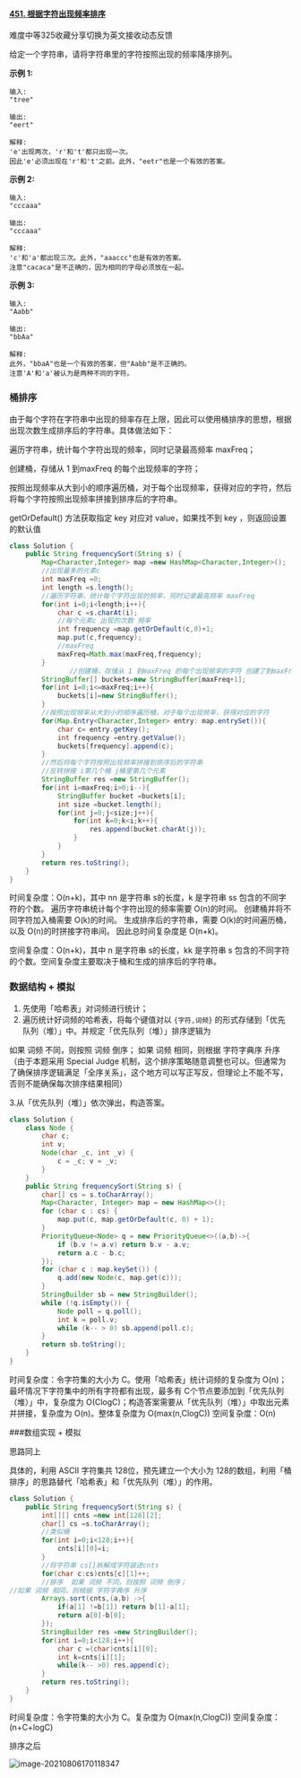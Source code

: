 #### [451. 根据字符出现频率排序](https://leetcode-cn.com/problems/sort-characters-by-frequency/)

难度中等325收藏分享切换为英文接收动态反馈

给定一个字符串，请将字符串里的字符按照出现的频率降序排列。

**示例 1:**

```
输入:
"tree"

输出:
"eert"

解释:
'e'出现两次，'r'和't'都只出现一次。
因此'e'必须出现在'r'和't'之前。此外，"eetr"也是一个有效的答案。
```

**示例 2:**

```
输入:
"cccaaa"

输出:
"cccaaa"

解释:
'c'和'a'都出现三次。此外，"aaaccc"也是有效的答案。
注意"cacaca"是不正确的，因为相同的字母必须放在一起。
```

**示例 3:**

```
输入:
"Aabb"

输出:
"bbAa"

解释:
此外，"bbaA"也是一个有效的答案，但"Aabb"是不正确的。
注意'A'和'a'被认为是两种不同的字符。
```

### 桶排序

由于每个字符在字符串中出现的频率存在上限，因此可以使用桶排序的思想，根据出现次数生成排序后的字符串。具体做法如下：

遍历字符串，统计每个字符出现的频率，同时记录最高频率 maxFreq；

创建桶，存储从 1 到maxFreq 的每个出现频率的字符；

按照出现频率从大到小的顺序遍历桶，对于每个出现频率，获得对应的字符，然后将每个字符按照出现频率拼接到排序后的字符串。

getOrDefault() 方法获取指定 key 对应对 value，如果找不到 key ，则返回设置的默认值

```java
class Solution {
    public String frequencySort(String s) {
        Map<Character,Integer> map =new HashMap<Character,Integer>();
        //出现最多的元素c
        int maxFreq =0;
        int length =s.length();
        //遍历字符串，统计每个字符出现的频率，同时记录最高频率 maxFreq
        for(int i=0;i<length;i++){
            char c =s.charAt(i);
            //每个元素c 出现的次数 频率
            int frequency =map.getOrDefault(c,0)+1;
            map.put(c,frequency);
            //maxFreq
            maxFreq=Math.max(maxFreq,frequency);
        }
               //创建桶，存储从 1 到maxFreq 的每个出现频率的字符 创建了到maxFreq+1个桶
        StringBuffer[] buckets=new StringBuffer[maxFreq+1];
        for(int i=0;i<=maxFreq;i++){
            buckets[i]=new StringBuffer();
        }
        //按照出现频率从大到小的顺序遍历桶，对于每个出现频率，获得对应的字符
        for(Map.Entry<Character,Integer> entry: map.entrySet()){
            char c= entry.getKey();
            int frequency =entry.getValue();
            buckets[frequency].append(c);
        }
        //然后将每个字符按照出现频率拼接到排序后的字符串
        //反转拼接 i第几个桶 j桶里第几个元素
        StringBuffer res =new StringBuffer();
        for(int i=maxFreq;i>0;i--){
            StringBuffer bucket =buckets[i];
            int size =bucket.length();
            for(int j=0;j<size;j++){
                for(int k=0;k<i;k++){
                    res.append(bucket.charAt(j));
                }
            }
        }
        return res.toString();
    }
}
```

时间复杂度：O(n+k)，其中 nn 是字符串 s的长度，k 是字符串 ss 包含的不同字符的个数。
遍历字符串统计每个字符出现的频率需要 O(n)的时间。
创建桶并将不同字符加入桶需要 O(k)的时间。
生成排序后的字符串，需要 O(k)的时间遍历桶，以及 O(n)的时拼接字符串间。
因此总时间复杂度是 O(n+k)。

空间复杂度：O(n+k)，其中 n 是字符串 s的长度，kk 是字符串 s 包含的不同字符的个数。空间复杂度主要取决于桶和生成的排序后的字符串。

### 数据结构 + 模拟

1. 先使用「哈希表」对词频进行统计；
2. 遍历统计好词频的哈希表，将每个键值对以 `{字符,词频}` 的形式存储到「优先队列（堆）」中。并规定「优先队列（堆）」排序逻辑为

如果 词频 不同，则按照 词频 倒序；
如果 词频 相同，则根据 字符字典序 升序（由于本题采用 Special Judge 机制，这个排序策略随意调整也可以。但通常为了确保排序逻辑满足「全序关系」，这个地方可以写正写反，但理论上不能不写，否则不能确保每次排序结果相同）

 3.从「优先队列（堆）」依次弹出，构造答案。

```java
class Solution {
    class Node {
        char c; 
        int v;
        Node(char _c, int _v) {
            c = _c; v = _v;
        }
    }
    public String frequencySort(String s) {
        char[] cs = s.toCharArray();
        Map<Character, Integer> map = new HashMap<>();
        for (char c : cs) {
            map.put(c, map.getOrDefault(c, 0) + 1);
        }
        PriorityQueue<Node> q = new PriorityQueue<>((a,b)->{
            if (b.v != a.v) return b.v - a.v;
            return a.c - b.c;
        });
        for (char c : map.keySet()) {
            q.add(new Node(c, map.get(c)));
        }
        StringBuilder sb = new StringBuilder();
        while (!q.isEmpty()) {
            Node poll = q.poll();
            int k = poll.v;
            while (k-- > 0) sb.append(poll.c);
        }
        return sb.toString();
    }
}


```

时间复杂度：令字符集的大小为 C。使用「哈希表」统计词频的复杂度为 O(n)；最坏情况下字符集中的所有字符都有出现，最多有 C个节点要添加到「优先队列（堆）」中，复杂度为 O(ClogC)；构造答案需要从「优先队列（堆）」中取出元素并拼接，复杂度为 O(n)。整体复杂度为 O(max(n,ClogC))
空间复杂度：O(n)



###数组实现 + 模拟

思路同上

具体的，利用 ASCII 字符集共 128位，预先建立一个大小为 128的数组，利用「桶排序」的思路替代「哈希表」和「优先队列（堆）」的作用。

```java
class Solution {
    public String frequencySort(String s) {
        int[][] cnts =new int[128][2];
        char[] cs =s.toCharArray();
        //类似桶
        for(int i=0;i<128;i++){
            cnts[i][0]=i;
        }
        //将字符串 cs[]拆解成字符装进cnts
        for(char c:cs)cnts[c][1]++;
        //排序  如果 词频 不同，则按照 词频 倒序；
//如果 词频 相同，则根据 字符字典序 升序
        Arrays.sort(cnts,(a,b) ->{
            if(a[1] !=b[1]) return b[1]-a[1];
            return a[0]-b[0];
        });
        StringBuilder res =new StringBuilder();
        for(int i=0;i<128;i++){
            char c =(char)cnts[i][0];
            int k=cnts[i][1];
            while(k-- >0) res.append(c);
        }
        return res.toString();
    }
}
```

时间复杂度：令字符集的大小为 C。复杂度为 O(max(n,ClogC))
空间复杂度：(n+C+logC)

排序之后

![image-20210806170118347](C:\Users\solfeng\AppData\Roaming\Typora\typora-user-images\image-20210806170118347.png)

